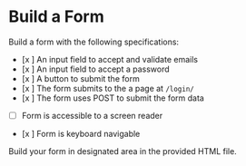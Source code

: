 # Build a Form

Build a form with the following specifications:
- [x ] An input field to accept and validate emails
- [x ] An input field to accept a password
- [x ] A button to submit the form
- [x ] The form submits to the a page at `/login/`
- [x ] The form uses POST to submit the form data
- [ ] Form is accessible to a screen reader
- [x ] Form is keyboard navigable

Build your form in designated area in the provided HTML file.